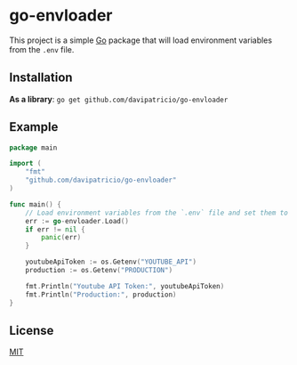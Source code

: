 # go-envloader

This project is a simple [Go](https://golang.org) package that will load environment variables from the `.env` file.

## Installation

**As a library**: `go get github.com/davipatricio/go-envloader`

## Example

```go
package main

import (
    "fmt"
    "github.com/davipatricio/go-envloader"
)

func main() {
    // Load environment variables from the `.env` file and set them to the `os.Environ` variable.
    err := go-envloader.Load()
    if err != nil {
        panic(err)
    }

    youtubeApiToken := os.Getenv("YOUTUBE_API")
    production := os.Getenv("PRODUCTION")

    fmt.Println("Youtube API Token:", youtubeApiToken)
    fmt.Println("Production:", production)
}
```

## License
[MIT](https://github.com/davipatricio/go-envloader/blob/master/LICENSE)
